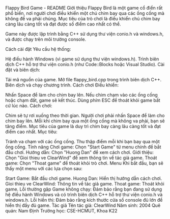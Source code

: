 Flappy Bird Game - README
Giới thiệu
Flappy Bird là một game cổ điển rất phổ biến, nơi người chơi điều khiển một chú chim bay qua các ống cống mà không để va phải chúng. Mục tiêu của trò chơi là điều khiển chú chim bay càng lâu càng tốt và đạt được số điểm cao nhất có thể.

Game này được lập trình bằng C++ sử dụng thư viện conio.h và windows.h, và được chạy trên môi trường console.

Cách cài đặt
Yêu cầu hệ thống:

Hệ điều hành Windows (vì game sử dụng thư viện windows.h).
Trình biên dịch C++ hỗ trợ thư viện conio.h (như Code::Blocks hoặc Visual Studio).
Cài đặt và biên dịch:

Tải mã nguồn của game.
Mở file flappy_bird.cpp trong trình biên dịch C++.
Biên dịch và chạy chương trình.
Cách chơi
Điều khiển:

Nhấn Space để làm cho chim bay lên.
Nếu chim chạm vào các ống cống hoặc chạm đất, game sẽ kết thúc.
Dùng phím ESC để thoát khỏi game bất cứ lúc nào.
Cách chơi:

Chim sẽ tự rơi xuống theo thời gian. Người chơi phải nhấn Space để làm cho chim bay lên.
Mỗi khi chim bay qua một ống cống mà không va phải, bạn sẽ tăng điểm.
Mục tiêu của game là duy trì chim bay càng lâu càng tốt và đạt điểm cao nhất.
Mục tiêu:

Tránh va chạm với các ống cống.
Thu thập điểm mỗi khi bạn bay qua một ống cống.
Tính năng
Chơi game: Chọn "Start Game" từ menu chính để bắt đầu chơi.
Hướng dẫn: Chọn "Huong Dan" để xem cách chơi.
Giới thiệu: Chọn "Gioi thieu ve ClearWind" để xem thông tin về tác giả game.
Thoát game: Chọn "Thoat game" để thoát khỏi trò chơi.
Menu
Khi bắt đầu, bạn sẽ thấy một menu với các lựa chọn sau:

Start Game: Bắt đầu chơi game.
Huong Dan: Hiển thị hướng dẫn cách chơi.
Gioi thieu ve ClearWind: Thông tin về tác giả game.
Thoat game: Thoát khỏi game.
Lỗi thường gặp
Game không chạy: Đảm bảo rằng bạn đang sử dụng hệ điều hành Windows và có trình biên dịch C++ hỗ trợ thư viện conio.h và windows.h.
Lỗi hiển thị: Đảm bảo rằng kích thước cửa sổ console đủ lớn để hiển thị đầy đủ game.
Tác giả
Tên tác giả: ClearWind
Năm sinh: 2004
Quê quán: Nam Định
Trường học: CSE-HCMUT, Khoa K22
